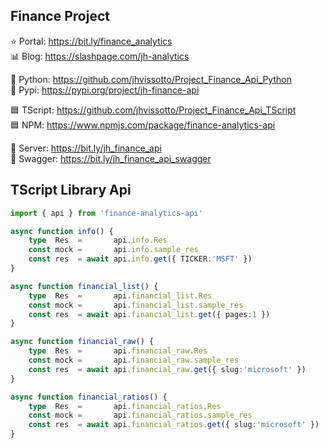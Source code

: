 ## Finance Project

⭐ Portal:   https://bit.ly/finance_analytics  
📊 Blog:     https://slashpage.com/jh-analytics  

🐍 Python:   https://github.com/jhvissotto/Project_Finance_Api_Python  
🐍 Pypi:     https://pypi.org/project/jh-finance-api  

🟦 TScript:  https://github.com/jhvissotto/Project_Finance_Api_TScript  
🟦 NPM:      https://www.npmjs.com/package/finance-analytics-api  

🔌 Server:   https://bit.ly/jh_finance_api  
🔌 Swagger:  https://bit.ly/jh_finance_api_swagger  



## TScript Library Api 


```Typescript
import { api } from 'finance-analytics-api'
```


```Typescript
async function info() {
    type  Res  =       api.info.Res
    const mock =       api.info.sample_res 
    const res  = await api.info.get({ TICKER:'MSFT' })
}
```


```Typescript
async function financial_list() {
    type  Res  =       api.financial_list.Res
    const mock =       api.financial_list.sample_res
    const res  = await api.financial_list.get({ pages:1 })
}
```


```Typescript
async function financial_raw() {
    type  Res  =       api.financial_raw.Res
    const mock =       api.financial_raw.sample_res
    const res  = await api.financial_raw.get({ slug:'microsoft' })
}
```


```Typescript
async function financial_ratios() {
    type  Res  =       api.financial_ratios.Res
    const mock =       api.financial_ratios.sample_res
    const res  = await api.financial_ratios.get({ slug:'microsoft' })
}
```
